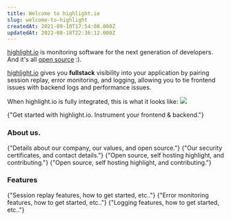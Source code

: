 ```yaml
---
title: Welcome to highlight.io
slug: welcome-to-highlight
createdAt: 2021-09-10T17:54:08.000Z
updatedAt: 2022-08-18T22:36:12.000Z
---
```


[highlight.io](https://highlight.io) is monitoring software for the next generation of developers. And it's all [open source](https://github.com/highlight/highlight) :).

[highlight.io](https://highlight.io) gives you **fullstack** visibility into your application by pairing session replay, error monitoring, and logging, allowing you to tie frontend issues with backend logs and performance issues.

When highlight.io is fully integrated, this is what it looks like:
![](/images/Cohesion720.gif)

<DocsCardGroup>
    <DocsCard title="Get Started" href="../getting-started/1_overview.md">
        {"Get started with highlight.io. Instrument your frontend & backend."}
    </DocsCard>
</DocsCardGroup>

### About us.

<DocsCardGroup>
    <DocsCard title="Mission & Values." href="./2_company/1_values.md">
        {"Details about our company, our values, and open source."}
    </DocsCard>
    <DocsCard title="Compliance & Security."  href="./2_company/compliance-and-security.md">
        {"Our security certificates, and contact details."}
    </DocsCard>
    <DocsCard title="Contributing to highlight.io"  href="./2_company/open-source/contributing.md">
        {"Open source, self hosting highlight, and contributing."}
    </DocsCard>
    <DocsCard title="Self hosting highlight.io"  href="./2_company/open-source/self-host-hobby.md">
        {"Open source, self hosting highlight, and contributing."}
    </DocsCard>
</DocsCardGroup>

### Features

<DocsCardGroup>
    <DocsCard title="Session Replay." href="./6_product-features/1_session-replay/1_overview.md">
        {"Session replay features, how to get started, etc.."}
    </DocsCard>
    <DocsCard title="Error Monitoring."  href="./6_product-features/2_error-monitoring/1_overview.md">
        {"Error monitoring features, how to get started, etc.."}
    </DocsCard>
    <DocsCard title="Logging."  href="./6_product-features/4_logging/1_overview.md">
        {"Logging features, how to get started, etc.."}
    </DocsCard>
</DocsCardGroup>
